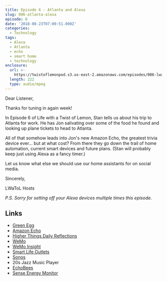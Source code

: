 ```yaml
---
title: Episode 6 - Atlanta and Alexa
slug: 006-atlanta-alexa
episode: 6
date: '2018-08-23T07:00:51.000Z'
categories:
  - Technology
tags:
  - Alexa
  - Atlanta
  - echo
  - smart home
  - technology
enclosure:
  url: >-
    https://twistoflemonpod.s3.us-east-2.amazonaws.com/episodes/006-lwatol-20180822.mp3
  length: 222
  type: audio/mpeg
---
```


Dear Listener,

Thanks for tuning in again week!

In Episode 6 of Life with a Twist of Lemon, Stan tells us about his trip to Atlanta for work. He has Jon salivating over some of the food he found and looking up plane tickets to head to Atlanta.

All of that somehow leads into Jon's new Amazon Echo, the greatest trivia device ever... but at what cost? From there they go down the trail of home automation, current smart devices and future plans. (Stan will probably keep just using Alexa as a fancy timer.)

Let us know what else we should use our home assistants for on social media.

Sincerely,

LWaToL Hosts

_P.S. Sorry for setting off your Alexa devices multiple times this episode._

## Links

- [Green Egg](https://biggreenegg.com)
- [Amazon Echo](https://amzn.to/2PujKL3)
- [Higher Things Daily Reflections](https://media.higherthings.org/reflections/)
- [WeMo](https://amzn.to/2BzdA9u)
- [WeMo Insight](https://amzn.to/2OZk5Er)
- [Smart Life Outlets](https://amzn.to/2MrphUR)
- [Sonos](https://amzn.to/2MwEN20)
- 20s Jazz Music Player
- [EchoBees](https://amzn.to/2MLB7sg)
- [Sense Energy Monitor](https://amzn.to/2w6fKbL)

